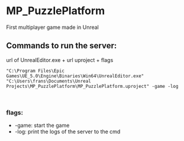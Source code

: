 # MP_PuzzlePlatform
First multiplayer game made in Unreal

## Commands to run the server:
url of UnrealEditor.exe  + url uproject + flags

```
"C:\Program Files\Epic Games\UE_5.0\Engine\Binaries\Win64\UnrealEditor.exe" "C:\Users\frans\Documents\Unreal Projects\MP_PuzzlePlatform\MP_PuzzlePlatform.uproject" -game -log
```

<br>

### flags: 
* -game: start the game
* -log: print the logs of the server to the cmd

